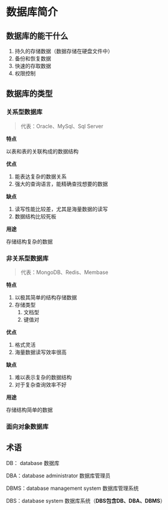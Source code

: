# 数据库简介

## 数据库的能干什么

1. 持久的存储数据（数据存储在硬盘文件中）
2. 备份和恢复数据
3. 快速的存取数据
4. 权限控制

## 数据库的类型

### 关系型数据库

> 代表：Oracle、MySql、Sql Server

**特点**

以表和表的关联构成的数据结构

**优点**

1. 能表达复杂的数据关系
2. 强大的查询语言，能精确查找想要的数据

**缺点**

1. 读写性能比较差，尤其是海量数据的读写
2. 数据结构比较死板

**用途**

存储结构复杂的数据

### 非关系型数据库

> 代表：MongoDB、Redis、Membase

**特点**

1. 以极其简单的结构存储数据
2. 存储类型
   1. 文档型
   2. 键值对

**优点**

1. 格式灵活
2. 海量数据读写效率很高

**缺点**

1. 难以表示复杂的数据结构
2. 对于复杂查询效率不好

**用途**

存储结构简单的数据

### 面向对象数据库

## 术语

DB： database 数据库

DBA：database administrator 数据库管理员

DBMS：database management system 
数据库管理系统

DBS：database system 数据库系统（**DBS包含DB、DBA、DBMS**）
